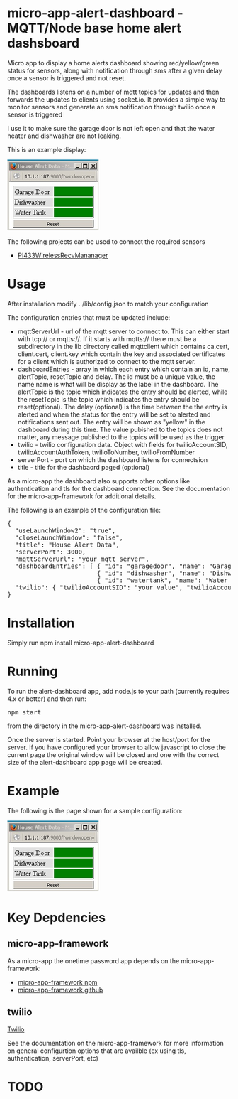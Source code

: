 # micro-app-alert-dashboard - MQTT/Node base home alert dashsboard

Micro app to display a home alerts dashboard showing red/yellow/green
status for sensors, along with notification through sms after a given
delay once a sensor is triggered and not reset.

The dashboards listens on a number of mqtt topics for updates and then
forwards the updates to clients using socket.io.  It provides a simple way
to monitor sensors and generate an sms notification through twilio once
a sensor is triggered

I use it to make sure the garage door is not left open and that the
water heater and dishwasher are not leaking.

This is an example display:

![picture of dashboard main window](pictures/homeAlertDashboard.jpg?raw=true)


The following projects can be used to connect the required sensors

* [PI433WirelessRecvMananager](https://github.com/mhdawson/PI433WirelessRecvManager)

# Usage

After installation modify ../lib/config.json to match your configuration

The configuration entries that must be updated include:

* mqttServerUrl - url of the mqtt server to connect to.  This can either start
  with tcp:// or mqtts://. If it starts with mqtts://  there must be a subdirectory
  in the lib directory called mqttclient which contains ca.cert, client.cert,
  client.key which contain the key and associated certificates for a client
  which is authorized to connect to the mqtt server.
* dashboardEntries - array in which each entry  which contain an id, name,
  alertTopic, resetTopic and delay.  The id must be a unique value, the
  name name is what will be display as the label in the dashboard. The alertTopic
  is the topic which indicates the entry should be alerted, while the resetTopic
  is the topic which indicates the entry should be reset(optional).
  The delay (optional) is the time between the the entry is alerted and when the
  status for the entry will be set to alerted and notifications sent out.  The
  entry will be shown as "yellow" in the dashboard during this time. The value
  pubished to the topics does not matter, any message published to the topics
  will be used as the trigger
* twilio - twilio configuration data.  Object with fields for
  twilioAccountSID, twilioAccountAuthToken, twilioToNumber, twilioFromNumber
* serverPort - port on which the dashboard listens for connectsion
* title - title for the dashbaord paged (optional)

As a micro-app the dashboard also supports other options like authentication and
tls for the dashboard connection.  See the documentation for the micro-app-framework
for additional details.

The following is an example of the configuration file:

<PRE>
{
  "useLaunchWindow2": "true",
  "closeLaunchWindow": "false",
  "title": "House Alert Data",
  "serverPort": 3000,
  "mqttServerUrl": "your mqtt server",
  "dashboardEntries": [ { "id": "garagedoor", "name": "Garage Door", "alertTopic": "house/2262/350/0101FFFF0000", "resetTopic": "house/2262/350/0101FFFF0001", "delay": 300 },
                        { "id": "dishwasher", "name": "Dishwasher", "alertTopic": "house/2262/350/FFF0FFFF0001", "resetTopic": "", "delay": "0" },
                        { "id": "watertank", "name": "Water Tank", "alertTopic": "house/2262/350/FFF0FFFF0010", "resetTopic": "", "delay": "0" } ],
  "twilio": { "twilioAccountSID": "your value", "twilioAccountAuthToken": "your value", "twilioToNumber": "your value" , "twilioFromNumber": "your value" }
}
</PRE>

# Installation

Simply run npm install micro-app-alert-dashboard

# Running

To run the alert-dashboard app, add node.js to your path (currently requires 4.x or better) and
then run:

<PRE>
npm start
</PRE>

from the directory in the micro-app-alert-dashboard was installed.

Once the server is started. Point your browser at the host/port for the server.
If you have configured your browser to allow javascript to close the current page
the original window will be closed and one with the correct size of the
alert-dashboard app page will be created.


# Example

The following is the page shown for a sample configuration:

![picture of dashboard main window](pictures/homeAlertDashboard.jpg?raw=true)

# Key Depdencies

## micro-app-framework
As a micro-app the onetime password app depends on the micro-app-framework:

* [micro-app-framework npm](https://www.npmjs.com/package/micro-app-framework)
* [micro-app-framework github](https://github.com/mhdawson/micro-app-framework)

## twilio

[Twilio](https://www.twilio.com/)

See the documentation on the micro-app-framework for more information on general
configurtion options that are availble (ex using tls, authentication, serverPort, etc)

# TODO

